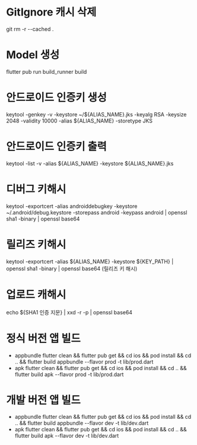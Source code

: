 # GitIgnore 캐시 삭제
git rm -r --cached .

# Model 생성
flutter pub run build_runner build

# 안드로이드 인증키 생성
keytool -genkey -v -keystore ~/${ALIAS_NAME}.jks -keyalg RSA -keysize 2048 -validity 10000 -alias ${ALIAS_NAME} -storetype JKS

# 안드로이드 인증키 출력
keytool -list -v -alias ${ALIAS_NAME} -keystore ${ALIAS_NAME}.jks

# 디버그 키해시
keytool -exportcert -alias androiddebugkey -keystore ~/.android/debug.keystore -storepass android -keypass android | openssl sha1 -binary | openssl base64

# 릴리즈 키해시
keytool -exportcert -alias ${ALIAS_NAME} -keystore ${KEY_PATH} | openssl sha1 -binary | openssl base64  (릴리즈 키 해시)

# 업로드 캐해시
echo ${SHA1 인증 지문} | xxd -r -p | openssl base64

# 정식 버전 앱 빌드
- appbundle
  flutter clean && flutter pub get && cd ios && pod install && cd .. && flutter build appbundle --flavor prod -t lib/prod.dart
- apk
  flutter clean && flutter pub get && cd ios && pod install && cd .. && flutter build apk --flavor prod -t lib/prod.dart

# 개발 버전 앱 빌드
- appbundle
  flutter clean && flutter pub get && cd ios && pod install && cd .. && flutter build appbundle --flavor dev -t lib/dev.dart
- apk
  flutter clean && flutter pub get && cd ios && pod install && cd .. && flutter build apk --flavor dev -t lib/dev.dart
